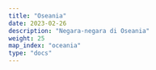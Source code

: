 ```yaml
---
title: "Oseania"
date: 2023-02-26
description: "Negara-negara di Oseania"
weight: 25
map_index: "oceania"
type: "docs"
---
```

